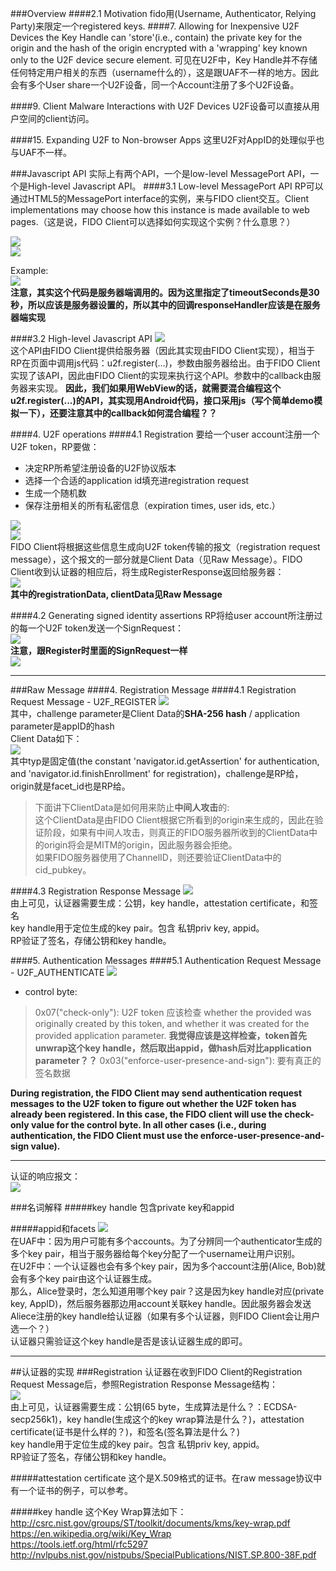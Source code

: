 ###Overview
####2.1 Motivation
fido用(Username, Authenticator, Relying Party)来限定一个registered keys.
####7. Allowing for Inexpensive U2F Devices
the Key Handle can 'store'(i.e., contain) the private key for the origin and the hash of the origin encrypted with a 'wrapping' key known only to the U2F device secure element.
可见在U2F中，Key Handle并不存储任何特定用户相关的东西（username什么的），这是跟UAF不一样的地方。因此会有多个User share一个U2F设备，同一个Account注册了多个U2F设备。

####9. Client Malware Interactions with U2F Devices
U2F设备可以直接从用户空间的client访问。

####15. Expanding U2F to Non-browser Apps
这里U2F对AppID的处理似乎也与UAF不一样。

###Javascript API
实际上有两个API，一个是low-level MessagePort API，一个是High-level Javascript API。
####3.1 Low-level MessagePort API
RP可以通过HTML5的MessagePort interface的实例，来与FIDO client交互。Client implementations may choose how this instance is made available to web pages.（这是说，FIDO Client可以选择如何实现这个实例？什么意思？）

![](./res/MessagePort-Request.png)  
![](./res/MessagePort-Response.png)

Example:  
![](./res/MessagePort-API-Example.png)  
**注意，其实这个代码是服务器端调用的。因为这里指定了timeoutSeconds是30秒，所以应该是服务器设置的，所以其中的回调responseHandler应该是在服务器端实现**

####3.2 High-level Javascript API
![](./res/High-level-API.png)  
这个API由FIDO Client提供给服务器（因此其实现由FIDO Client实现），相当于RP在页面中调用js代码：u2f.register(...)，参数由服务器给出。由于FIDO Client实现了该API，因此由FIDO Client的实现来执行这个API。参数中的callback由服务器来实现。
**因此，我们如果用WebView的话，就需要混合编程这个u2f.register(...)的API，其实现用Android代码，接口采用js（写个简单demo模拟一下），还要注意其中的callback如何混合编程？？**

####4. U2F operations
####4.1 Registration
要给一个user account注册一个U2F token，RP要做：

* 决定RP所希望注册设备的U2F协议版本
* 选择一个合适的application id填充进registration request
* 生成一个随机数
* 保存注册相关的所有私密信息（expiration times, user ids, etc.）

![](./res/U2F-RegisterRequest.png)  
![](./res/U2F-SignRequest.png)  
FIDO Client将根据这些信息生成向U2F token传输的报文（registration request message），这个报文的一部分就是Client Data（见Raw Message）。FIDO Client收到认证器的相应后，将生成RegisterResponse返回给服务器：  
![](./res/U2F-RegisterResponse.png)  
**其中的registrationData, clientData见Raw Message**

####4.2 Generating signed identity assertions
RP将给user account所注册过的每一个U2F token发送一个SignRequest：  
![](./res/U2F-SignRequest.png)  
**注意，跟Register时里面的SignRequest一样**  
![](./res/U2F-SignResponse.png)
  
----
###Raw Message
####4. Registration Message
####4.1 Registration Request Message - U2F_REGISTER
![](./res/RawMessage-U2F_REGISTER.png)  
其中，challenge parameter是Client Data的**SHA-256 hash** / application parameter是appID的hash  
Client Data如下：  
![](./res/RawMessage-ClientData.png)  
其中typ是固定值(the constant 'navigator.id.getAssertion' for authentication, and 'navigator.id.finishEnrollment' for registration)，challenge是RP给，origin就是facet_id也是RP给。
>下面讲下ClientData是如何用来防止**中间人攻击**的:  
>这个ClientData是由FIDO Client根据它所看到的origin来生成的，因此在验证阶段，如果有中间人攻击，则真正的FIDO服务器所收到的ClientData中的origin将会是MITM的origin，因此服务器会拒绝。  
>如果FIDO服务器使用了ChannelID，则还要验证ClientData中的cid_pubkey。

####4.3 Registration Response Message
![](./res/RawMessage-RegistrationResponse.png)  
由上可见，认证器需要生成：公钥，key handle，attestation certificate，和签名  
key handle用于定位生成的key pair。包含 私钥priv key, appid。  
RP验证了签名，存储公钥和key handle。

####5. Authentication Messages
####5.1 Authentication Request Message - U2F_AUTHENTICATE
![](./res/RawMessage-AuthenticationRequest.png)  

* control byte: 
>0x07("check-only"): U2F token 应该检查 whether the provided 
 was originally created by this token, and whether it was created for the provided application parameter. **我觉得应该是这样检查，token首先unwrap这个key handle，然后取出appid，做hash后对比application parameter？？**
>0x03("enforce-user-presence-and-sign"): 要有真正的签名数据

**During registration, the FIDO Client may send authentication request messages to the U2F token to figure out whether the U2F token has already been registered. In this case, the FIDO client will use the check-only value for the control byte. In all other cases (i.e., during authentication, the FIDO Client must use the enforce-user-presence-and-sign value).**

----
认证的响应报文：  
![](./res/RawMessage-AuthenticationResponse.png)  

###名词解释
#####key handle
包含private key和appid

#####appid和facets
![](./res/3.1.png)  
在UAF中：因为用户可能有多个accounts。为了分辨同一个authenticator生成的多个key pair，相当于服务器给每个key分配了一个username让用户识别。  
在U2F中：一个认证器也会有多个key pair，因为多个account注册(Alice, Bob)就会有多个key pair由这个认证器生成。  
那么，Alice登录时，怎么知道用哪个key pair？这是因为key handle对应(private key, AppID)，然后服务器那边用account关联key handle。因此服务器会发送Aliece注册的key handle给认证器（如果有多个认证器，则FIDO Client会让用户选一个？）  
认证器只需验证这个key handle是否是该认证器生成的即可。  

----

##认证器的实现
###Registration
认证器在收到FIDO Client的Registration Request Message后，参照Registration Response Message结构：  
![](./res/RawMessage-RegistrationResponse.png)  
由上可见，认证器需要生成：公钥(65 byte，生成算法是什么？：ECDSA-secp256k1)，key handle(生成这个的key wrap算法是什么？)，attestation certificate(证书是什么样的？)，和签名(签名算法是什么？)  
key handle用于定位生成的key pair。包含 私钥priv key, appid。  
RP验证了签名，存储公钥和key handle。  

#####attestation certificate
这个是X.509格式的证书。在raw message协议中有一个证书的例子，可以参考。

#####key handle
这个Key Wrap算法如下：  
<http://csrc.nist.gov/groups/ST/toolkit/documents/kms/key-wrap.pdf>  
<https://en.wikipedia.org/wiki/Key_Wrap>  
<https://tools.ietf.org/html/rfc5297>  
<http://nvlpubs.nist.gov/nistpubs/SpecialPublications/NIST.SP.800-38F.pdf> 